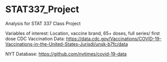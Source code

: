 # STAT337_Project

Analysis for STAT 337 Class Project


Variables of interest: Location, vaccine brand, 65+ doses, full series/ first dose
CDC Vaccination Data: https://data.cdc.gov/Vaccinations/COVID-19-Vaccinations-in-the-United-States-Jurisdi/unsk-b7fc/data


NYT Database: https://github.com/nytimes/covid-19-data
